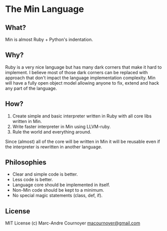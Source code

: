 The Min Language
==================

What?
-----
Min is almost Ruby + Python's indentation.

Why?
----
Ruby is a very nice language but has many dark
corners that make it hard to implement. I believe
most of those dark corners can be replaced with
approach that don't impact the language
implementation complexity.
Min will have a fully open object model allowing
anyone to fix, extend and hack any part of the
language.

How?
----
1. Create simple and basic interpreter written in
   Ruby with all core libs written in Min.
2. Write faster interpreter in Min using
   LLVM-ruby.
3. Rule the world and everything around.

Since (almost) all of the core will be written in Min
it will be reusable even if the interpreter is
rewritten in another language.

Philosophies
------------
* Clear and simple code is better.
* Less code is better.
* Language core should be implemented in itself.
* Non-Min code should be kept to a minimum.
* No special magic statements (class, def, if).

License
-------
MIT License
(c) Marc-Andre Cournoyer <macournoyer@gmail.com>

